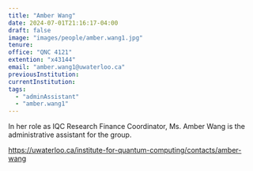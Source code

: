 ```yaml
---
title: "Amber Wang"
date: 2024-07-01T21:16:17-04:00
draft: false
image: "images/people/amber.wang1.jpg"
tenure: 
office: "QNC 4121"
extention: "x43144"
email: "amber.wang1@uwaterloo.ca"
previousInstitution:
currentInstitution: 
tags:
  - "adminAssistant"
  - "amber.wang1"
---
```


In her role as IQC Research Finance Coordinator, Ms. Amber Wang is the administrative assistant for the group.

https://uwaterloo.ca/institute-for-quantum-computing/contacts/amber-wang
